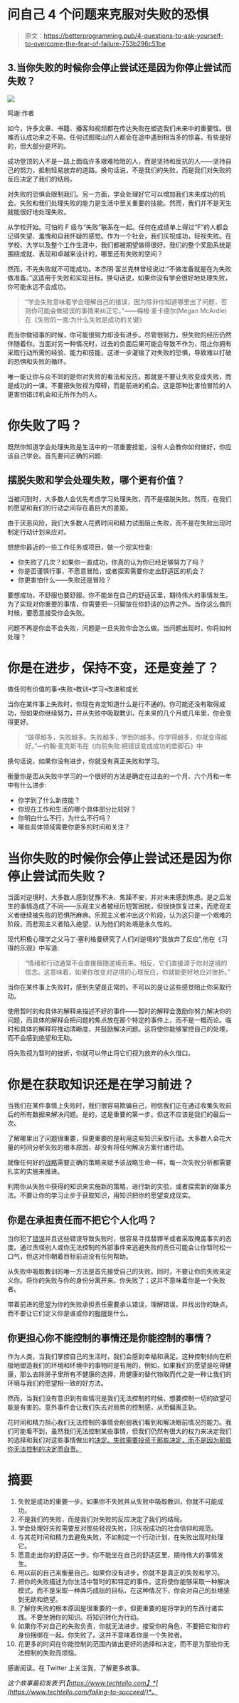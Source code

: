 # 问自己 4 个问题来克服对失败的恐惧

> 原文：<https://betterprogramming.pub/4-questions-to-ask-yourself-to-overcome-the-fear-of-failure-753b296c51be>

## 3.当你失败的时候你会停止尝试还是因为你停止尝试而失败？

![](img/809f6a2170fb3afb15bc8300f2933ebc.png)

鸣谢:作者

如今，许多文章、书籍、播客和视频都在传达失败在塑造我们未来中的重要性。很难否认成功来之不易。任何试图爬山的人都会在途中遇到相当多的惊喜，有些是好的，但大部分是坏的。

成功登顶的人不是一路上面临许多艰难险阻的人，而是坚持和反抗的人——坚持自己的努力，抵制轻易放弃的道路。换句话说，不是我们的失败，而是我们对失败的反应决定了我们的结局。

对失败的恐惧会限制我们。另一方面，学会处理好它可以增加我们未来成功的机会。失败和我们处理失败的能力是生活中至关重要的技能。然而，我们并不是天生就能很好地处理失败。

从学校开始。可怕的 F 级与“失败”联系在一起。任何在成绩单上得过“F”的人都会记得失望、羞愧和自我怀疑的感觉。作为一个社会，我们庆祝成功，轻视失败。在学校、大学以及整个工作生涯中，我们都被期望做得很好。我们的整个奖励系统是围绕成就、表现和卓越来设计的，哪里还有失败的空间？

然而，不先失败就不可能成功。本杰明·富兰克林曾经说过:“不做准备就是在为失败做准备。”这适用于失败和实现目标。换句话说，如果你没有学会很好地处理失败，你可能永远不会成功。

> “学会失败意味着学会理解自己的错误，因为除非你知道哪里出了问题，否则你可能会做错误的事情来纠正它。”——梅根·麦卡德尔(Megan McArdle)在《失败的一面:为什么失败是成功的关键》

而当你做错事的时候，你可能很努力却没有进步。尽管很努力，但失败的经历仍然伴随着你。当面对另一种情况时，过去的负面后果可能会导致不作为，阻止你拥有采取行动所需的经验、能力和技能，这进一步灌输了对失败的恐惧，导致难以打破的恐惧和失败的循环。

唯一能让你与众不同的是你对失败的看法和反应。那就是不要让失败变成失败，而是成功的一课。不要把失败视为障碍，而是前进的机会。这是那种比害怕冒险的人更害怕错过机会和无所作为的人。

# 你失败了吗？

既然你知道学会处理失败是生活中的一项重要技能，没有人会教你如何做好，你应该自己学会。首先要问正确的问题:

## 摆脱失败和学会处理失败，哪个更有价值？

当被问到时，大多数人会优先考虑学习处理失败，而不是摆脱失败。然而，在我们的愿望和我们的行动之间存在着巨大的差距。

由于厌恶风险，我们大多数人花费时间和精力试图阻止失败，而不是在失败出现时制定行动计划来应对。

想想你最近的一些工作任务或项目，做一个现实检查:

*   你失败了几次？如果你一直成功，你真的认为你已经足够努力了吗？
*   你是否谨慎行事，不愿意冒险，或者探索需要你走出舒适区的机会？
*   你更害怕什么——失败还是冒险？

要想成功，不舒服也要舒服。你不能坐在自己的舒适区里，期待伟大的事情发生。为了实现对你重要的事情，你需要把一只脚放在你舒适的边界之外。当你这么做的时候，要愿意接受你会失败。

问题不再是你会不会失败，问题是一旦失败你会怎么做。当问题出现时，你将如何处理？

# 你是在进步，保持不变，还是变差了？

做任何有价值的事￫失败￫教训￫学习￫改进和成长

当你在某件事上失败时，你现在肯定知道什么是行不通的。你可能还没有取得成功，但如果你继续努力，并从失败中吸取教训，在未来的几个月或几年里，你会变得更好。

> “做得越多，失败越多。失败越多，学到的越多。你学得越多，你就变得越好。”—约翰·麦克斯韦在《向前失败:把错误变成成功的垫脚石》中

换句话说，如果你没有进步，你就没有真正失败和学习。

衡量你是否从失败中学习的一个很好的方法是确定在过去的一个月、六个月和一年中有什么进步:

*   你学到了什么新技能？
*   你现在工作和生活的哪个具体部分比较好？
*   你明白什么不行，为什么不行吗？
*   哪些具体领域需要你更多的时间和关注？

# 当你失败的时候你会停止尝试还是因为你停止尝试而失败？

当面对逆境时，大多数人感到犹豫不决、焦躁不安，并对未来感到焦虑。是之后发生的事情造成了不同——乐观主义者被经历短暂困扰，但很快恢复过来，而悲观主义者继续被失败的恐惧所麻痹。乐观主义者冲出这个阶段，认为这只是一个艰难的阶段，而悲观主义者陷入绝望，认为他们的处境是永久性的。

现代积极心理学之父马丁·塞利格曼研究了人们对逆境的“我放弃了反应”,他在《习得的乐观》中写道:

> “情绪和行动通常不会直接跟随逆境而来。相反，它们直接源于你对逆境的信念。这意味着，如果你改变对逆境的心理反应，你就能更好地应对挫折。”

当你在某件事上失败时，感到失望是正常的。不可以的是让这些感觉阻止你采取行动。

使用暂时的和具体的解释来描述不好的事件——暂时的解释会激励你努力解决你的问题，而具体的解释会把问题的焦点放在那个特定的事件上，而不是一概而论。临时和具体的解释将推动清晰度，并鼓励解决问题。这将使你能够掌控自己的处境，而不会感到绝望和无助。

将失败视为暂时的挫折，你就可以停止将它们视为放弃的永久借口。

# 你是在获取知识还是在学习前进？

当我们在某件事情上失败时，我们很容易欺骗自己，相信我们正在通过收集失败前后的所有数据来解决问题。是的，这是重要的第一步。但这不应该是我们的最后一次。

了解哪里出了问题很重要，但更重要的是利用这些知识采取行动。大多数人会花大量的时间分析失败的根本原因，却没有将任何解决方案付诸行动。

就像任何好的[战略](https://www.techtello.com/strategy-vs-tactics/)需要正确的策略来赋予该战略生命一样，每一次失败分析都需要扎实的实施来推进。

利用你从失败中获得的知识来实施新的策略，进行新的实验，或者探索新的做事方法。不要让你的学习止步于获取知识，用知识把你的愿望变成现实。

## **你是在承担责任而不把它个人化吗？**

当你犯了[错误](https://www.techtello.com/learning-from-mistakes/)并且这些错误导致失败时，很容易寻找替罪羊或者采取掩盖事实的态度。通过责怪别人或你无法控制的外部事件来逃避失败的责任可能会让你暂时松一口气，但这对你朝着目标前进没有任何帮助。

从失败中吸取教训的唯一方法是首先接受自己的失败。同时，不要让你的失败来定义你。将你的失败与你的身份分离开来。你失败了；这并不意味着你是一个失败者。

带着前进的愿望为你的失败承担责任需要承认错误，理解错误，并找出你的缺点，而不要让它们定义你是谁或你的[极限](https://www.techtello.com/fixed-mindset-vs-growth-mindset/)是什么。

## **你更担心你不能控制的事情还是你能控制的事情？**

作为人类，当我们掌控自己的生活时，我们会感到幸福和满足。这种控制倾向在积极地塑造我们的环境和环境中的事物时是有用的，例如，如果我们的愿望是吃得健康，那么去除房子里所有不健康的选择，用健康的替代物取而代之是一种让我们的环境与我们的愿望相一致的好方法。

然而，当我们没有意识到有些情况是我们无法控制的时候，想要控制一切的欲望可能是有害的。意外事件会让我们失去对局势的控制感，从而偏离正轨。

花时间和精力担心我们无法控制的事情会削弱我们看到和解决眼前情况的能力。我们可能看不到，虽然我们无法控制某些事情，但我们仍然有很大的权力来决定我们的选择和我们对这些事情做出的[决定。失败需要投资于那些决定，而不是因为那些你无法控制的决定而自责。](https://www.techtello.com/avoid-making-bad-decisions/)

# 摘要

1.  失败是成功的重要一步。如果你不失败并从失败中吸取教训，你就不可能成功。
2.  不是我们的失败，而是我们对失败的反应决定了我们的结局。
3.  学会处理好失败需要反对那些轻视失败，只庆祝成功的社会信仰和规范。
4.  与其花时间和精力去避免失败，不如制定一个行动计划，在失败出现时处理它。
5.  愿意走出你的舒适区一步。你不能坐在自己的舒适区里，期待伟大的事情发生。
6.  用以前的自己来衡量自己。如果你没有进步，你就不是真正的失败和学习。
7.  把你的失败描述为你生活中暂时的和特定的事件。这将使你能够采取一种解决模式，而不是采取一种弄巧成拙的目标，在这种情况下，你会对自己的处境感到无助和绝望。
8.  了解你失败的根本原因是很重要的一步，但更重要的是将学到的东西付诸实践。不要坐拥你的知识。将知识转化为行动。
9.  如果你不对自己的失败负责，你就无法进步。接受你的角色，不要把它和你的身份捆绑在一起。你失败了。这并不意味着你是一个失败者。
10.  花更多的时间在你能控制的范围内做出更好的选择和决定，而不是为那些你无法控制的失败而烦恼。

感谢阅读。在 Twitter 上关注我，了解更多故事。

*这个故事最初发表于*[*【https://www.techtello.com】*](https://www.techtello.com/failing-to-succeed/)*。*